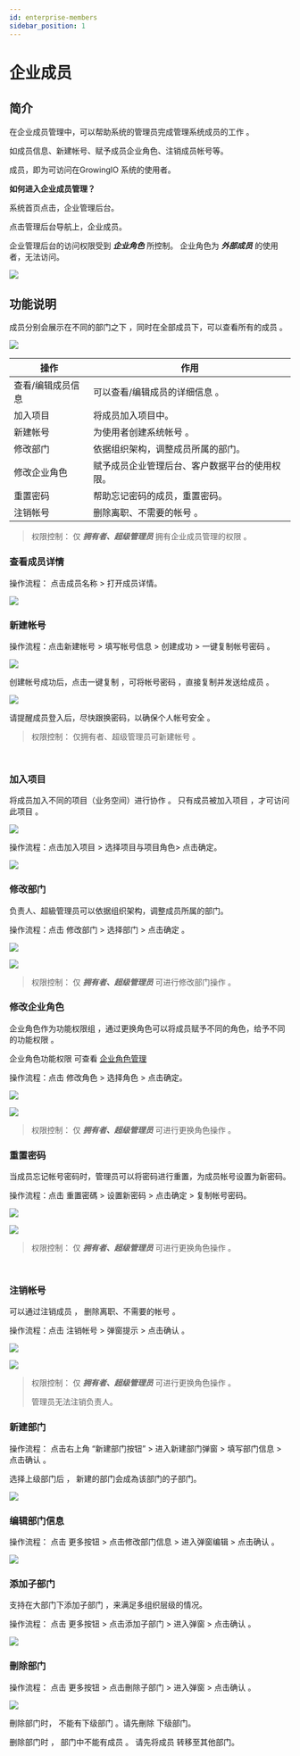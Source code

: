 ```yaml
---
id: enterprise-members
sidebar_position: 1
---
```


# 企业成员

## 简介[](#jian-jie)

在企业成员管理中，可以帮助系统的管理员完成管理系统成员的工作 。

如成员信息、新建帐号、赋予成员企业角色、注销成员帐号等。

成员，即为可访问在GrowingIO 系统的使用者。

**如何进入企业成员管理？**

系统首页点击，企业管理后台。

点击管理后台导航上，企业成员。

企业管理后台的访问权限受到 **_企业角色_** 所控制。 企业角色为 _**外部成员**_ 的使用者，无法访问。

![](https://gblobscdn.gitbook.com/assets%2F-M2qbZInaXgdm8kkNosp%2F-MkH8JmCRRdDC7XDz6jq%2F-MkH8TgQiwqcDpNUo4RY%2Fimage.png?alt=media&token=d1ff485b-8372-429e-8832-cac2c74f1b50)


## 功能说明[](#gong-neng-shuo-ming)

成员分别会展示在不同的部门之下 ，同时在全部成员下，可以查看所有的成员 。

![](https://gblobscdn.gitbook.com/assets%2F-M2qbZInaXgdm8kkNosp%2F-MkH8JmCRRdDC7XDz6jq%2F-MkH8_vLt-_9zeRRwv6R%2Fimage.png?alt=media&token=25a3a7bb-02a1-49b4-9b0b-ecba8d9d63d3)

| 操作  | 作用  |
| --- | --- |
| 查看/编辑成员信息 | 可以查看/编辑成员的详细信息 。 |
| 加入项目 | 将成员加入项目中。 |
| 新建帐号 | 为使用者创建系统帐号 。 |
| 修改部门 | 依据组织架构，调整成员所属的部门。 |
| 修改企业角色 | 赋予成员企业管理后台、客户数据平台的使用权限。 |
| 重置密码 | 帮助忘记密码的成员，重置密码。 |
| 注销帐号 | 删除离职、不需要的帐号 。 |

> 权限控制： 仅 **_拥有者、超级管理员_** 拥有企业成员管理的权限 。

### 查看成员详情[](#cha-kan-cheng-yuan-xiang-qing)

操作流程： 点击成员名称 \> 打开成员详情。

![](https://gblobscdn.gitbook.com/assets%2F-M2qbZInaXgdm8kkNosp%2F-MkH8JmCRRdDC7XDz6jq%2F-MkH8gtSHlN3uRBR8uED%2Fimage.png?alt=media&token=fa3ebd26-05ee-43f5-b44c-442593594c6b)


### 新建帐号[](#xin-jian-zhang-hao)

操作流程：点击新建帐号 > 填写帐号信息 > 创建成功 \> 一键复制帐号密码 。

![](https://gblobscdn.gitbook.com/assets%2F-M2qbZInaXgdm8kkNosp%2F-MkH8JmCRRdDC7XDz6jq%2F-MkH8mytdIAJ3OjYwsIU%2Fimage.png?alt=media&token=ba624468-5f5d-4376-b6a3-9e96e16a592b)

创建帐号成功后，点击一键复制 ，可将帐号密码 ，直接复制并发送给成员 。

![](https://gblobscdn.gitbook.com/assets%2F-M2qbZInaXgdm8kkNosp%2F-MMJhSmMmG_QdReUwm_p%2F-MMJtD-IDJ80FMUE7psd%2F%E8%9E%A2%E5%B9%95%E6%88%AA%E5%9C%96%202020-11-17%20%E4%B8%8B%E5%8D%882.29.10.png?alt=media&token=9031e7a4-a6f3-45ed-9d39-89eec38370ac)

请提醒成员登入后，尽快跟换密码，以确保个人帐号安全 。

> 权限控制： 仅拥有者、超级管理员可新建帐号 。

​
### 加入项目[](#jia-ru-xiang-mu)

将成员加入不同的项目（业务空间）进行协作 。 只有成员被加入项目 ，才可访问此项目 。

![](https://gblobscdn.gitbook.com/assets%2F-M2qbZInaXgdm8kkNosp%2F-MkH8JmCRRdDC7XDz6jq%2F-MkH8tmDuvsu3G5OqCFQ%2Fimage.png?alt=media&token=5034127e-6edf-445a-80b2-7fe3ee5e36cf)

操作流程：点击加入项目 > 选择项目与项目角色\> 点击确定。

![](https://gblobscdn.gitbook.com/assets%2F-M2qbZInaXgdm8kkNosp%2F-MkH8JmCRRdDC7XDz6jq%2F-MkH8zgYbJr5xpExXi-M%2Fimage.png?alt=media&token=2280abc2-7794-4615-848c-8c9749202789)


### 修改部门[](#xiu-gai-bu-men)

负责人、超級管理员可以依据组织架构，调整成员所属的部门。

操作流程：点击 修改部门 > 选择部门 \> 点击确定 。

![](https://gblobscdn.gitbook.com/assets%2F-M2qbZInaXgdm8kkNosp%2F-MkH8JmCRRdDC7XDz6jq%2F-MkH95jdlciykHOmJ3t2%2Fimage.png?alt=media&token=ec18d833-7d85-4310-8306-3b2e2b5a100f)

![](https://gblobscdn.gitbook.com/assets%2F-M2qbZInaXgdm8kkNosp%2F-MkH8JmCRRdDC7XDz6jq%2F-MkH9BY4J-Pq-yRY5ydz%2Fimage.png?alt=media&token=0bbed676-9b91-4d88-96ff-0aed7625c762)

> 权限控制： 仅 **_拥有者、超级管理员_** 可进行修改部门操作 。


### 修改企业角色[](#xiu-gai-qi-ye-jiao-se)

企业角色作为功能权限组 ，通过更换角色可以将成员赋予不同的角色，给予不同的功能权限 。

企业角色功能权限 可查看 [企业角色管理](https://app.gitbook.com/@growingio/s/op/~/drafts/-MMJim2GVpuV58hGsbBE/v/v20201200/product-manual/qi-ye-guan-li-hou-tai/role-manage/@drafts) ​

操作流程：点击 修改角色 > 选择角色 \> 点击确定。

![](https://gblobscdn.gitbook.com/assets%2F-M2qbZInaXgdm8kkNosp%2F-MkH8JmCRRdDC7XDz6jq%2F-MkH9Hy02wiO4hqIrLND%2Fimage.png?alt=media&token=77589020-2f37-4c5f-adaa-fdc1c8a88011)

![](https://gblobscdn.gitbook.com/assets%2F-M2qbZInaXgdm8kkNosp%2F-MkH8JmCRRdDC7XDz6jq%2F-MkH9NWaT2AW1n5UHVNr%2Fimage.png?alt=media&token=5637fd0c-869c-41a3-94eb-e099a4005a36)

> 权限控制： 仅 **_拥有者、超级管理员_** 可进行更换角色操作 。
​

### 重置密码[](#zhong-zhi-mi-ma)

当成员忘记帐号密码时，管理员可以将密码进行重置，为成员帐号设置为新密码。

操作流程：点击 重置密碼 > 设置新密码 > 点击确定 \> 复制帐号密码。

![](https://gblobscdn.gitbook.com/assets%2F-M2qbZInaXgdm8kkNosp%2F-MkH8JmCRRdDC7XDz6jq%2F-MkH9Tphympav0ioLTBE%2Fimage.png?alt=media&token=b1120b48-f17c-4d07-aabc-75bb7c342157)

![](https://gblobscdn.gitbook.com/assets%2F-M2qbZInaXgdm8kkNosp%2F-MkH8JmCRRdDC7XDz6jq%2F-MkH9ZLioobKchSeRXc5%2Fimage.png?alt=media&token=7631dc17-46dd-4c3f-822b-4650868b42ad)

> 权限控制： 仅 **_拥有者、超级管理员_** 可进行更换角色操作 。

​
### 注销帐号[](#zhu-xiao-zhang-hao)

可以通过注销成员 ， 删除离职、不需要的帐号 。

操作流程：点击 注销帐号 > 弹窗提示 \> 点击确认 。

![](https://gblobscdn.gitbook.com/assets%2F-M2qbZInaXgdm8kkNosp%2F-MkH8JmCRRdDC7XDz6jq%2F-MkH9dVGgZ8d81KYMu3S%2Fimage.png?alt=media&token=4b19fe6c-649d-4288-aa86-c21e2066a4d3)

![](https://gblobscdn.gitbook.com/assets%2F-M2qbZInaXgdm8kkNosp%2F-MkH8JmCRRdDC7XDz6jq%2F-MkH9jGLyHvPtdNHDV3I%2Fimage.png?alt=media&token=8a93c742-fefa-4347-8ed8-29a34db5731d)

> 权限控制： 仅 **_拥有者、超级管理员_** 可进行更换角色操作 。
> 
> 管理员无法注销负责人。


### 新建部门[](#xin-jian-bu-men)

操作流程： 点击右上角 “新建部门按钮” > 进入新建部门弹窗 > 填写部门信息 \> 点击确认 。

选择上级部门后 ， 新建的部门会成為该部门的子部门。

![](https://gblobscdn.gitbook.com/assets%2F-M2qbZInaXgdm8kkNosp%2F-MkH9vrE1ULhGxnR_i_I%2F-MkHA5vxuUtBftGkg-y_%2Fimage.png?alt=media&token=0a0378cd-d1b3-4b4e-8d59-4a9a4cf308a5)


### 编辑部门信息[](#bian-ji-bu-men-xin-xi)

操作流程： 点击 更多按钮 > 点击修改部门信息 > 进入弹窗编辑 \> 点击确认 。

![](https://gblobscdn.gitbook.com/assets%2F-M2qbZInaXgdm8kkNosp%2F-MkH9vrE1ULhGxnR_i_I%2F-MkHABUnPH0yNHIRRkvw%2Fimage.png?alt=media&token=e0e7ef91-5abc-43b6-b6b0-9bdf1a64af8d)


### 添加子部门[](#tian-jia-zi-bu-men)

支持在大部门下添加子部门 ，来满足多组织层级的情况。

操作流程： 点击 更多按钮 > 点击添加子部门 > 进入弹窗 \> 点击确认 。

![](https://gblobscdn.gitbook.com/assets%2F-M2qbZInaXgdm8kkNosp%2F-MkH9vrE1ULhGxnR_i_I%2F-MkHAFLII3kICJEAcmPk%2Fimage.png?alt=media&token=4ba92983-c1b3-47de-bd27-0c4eb092b82d)


### 刪除部门[](#shan-chu-bu-men)

操作流程： 点击 更多按钮 > 点击刪除子部门 > 进入弹窗 \> 点击确认 。

![](https://gblobscdn.gitbook.com/assets%2F-M2qbZInaXgdm8kkNosp%2F-MkH9vrE1ULhGxnR_i_I%2F-MkHAK88-WE4uvHmZVl3%2Fimage.png?alt=media&token=3732bc8f-efd6-41b0-9081-a93f36764233)

刪除部门时， 不能有下级部门 。请先刪除 下级部门。

删除部门时 ， 部门中不能有成员 。 请先将成员 转移至其他部门。
